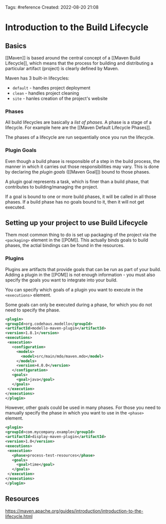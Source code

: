 Tags: #reference 
Created: 2022-08-20 21:08

# Introduction to the Build Lifecycle
## Basics
[[Maven]] is based around the central concept of a [[Maven Build Lifecycle]], which means that the process for building and distributing a particular artifact (project) is clearly defined by Maven.

Maven has 3 built-in lifecycles:
- `default` - handles project deployment
- `clean` - handles project cleaning
- `site` - hanles creation of the project's website

### Phases
All build lifecycles are basically a *list of phases*. A phase is a stage of a lifecycle. For example here are the [[Maven Default Lifecycle Phases]].

The phases of a lifecycle are run sequentially once you run the lifecycle.

### Plugin Goals
Even though a build phase is responsible of a step in the build process, the manner in which it carries out those responsibilities may vary. This is done by declaring the *plugin goals* ([[Maven Goal]]) bound to those phases.

A plugin goal represents a task, which is finer than a build phase, that contributes to building/managing the project.

If a goal is bound to one or more build phases, it will be called in all those phases. If a build phase has no goals bound to it, then it will not get executed.

## Setting up your project to use Build Lifecycle
Them most common thing to do is set up packaging of the project via the `<packaging>` element in the [[POM]]. This actually binds goals to build phases, the actial bindings can be found in the resources.

### Plugins
Plugins are artifacts that provide goals that can be run as part of your build. Adding a plugin in the [[POM]] is not enough information - you must also specify the goals you want to integrate into your build.

You can specify which goals of a plugin you want to execute in the `<executions>` element.

Some goals can only be executed during a phase, for which you do not need to specify the phase. 
```xml
<plugin>
<groupId>org.codehaus.modello</groupId>
<artifactId>modello-maven-plugin</artifactId>
<version>1.8.1</version>
<executions>
 <execution>
   <configuration>
	 <models>
	   <model>src/main/mdo/maven.mdo</model>
	 </models>
	 <version>4.0.0</version>
   </configuration>
   <goals>
	 <goal>java</goal>
   </goals>
 </execution>
</executions>
</plugin>
```

However, other goals could be used in many phases. For those you need to manually specify the phase in which you want to use in the `<phase>` element.
```xml
<plugin>
<groupId>com.mycompany.example</groupId>
<artifactId>display-maven-plugin</artifactId>
<version>1.0</version>
<executions>
 <execution>
   <phase>process-test-resources</phase>
   <goals>
	 <goal>time</goal>
   </goals>
 </execution>
</executions>
</plugin>
```

## Resources
https://maven.apache.org/guides/introduction/introduction-to-the-lifecycle.html